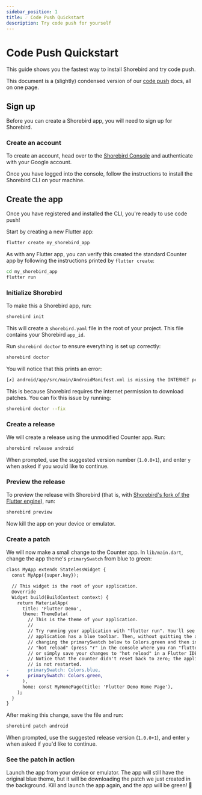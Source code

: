 ```yaml
---
sidebar_position: 1
title: ☄️ Code Push Quickstart
description: Try code push for yourself
---
```


# Code Push Quickstart

This guide shows you the fastest way to install Shorebird and try code push.

This document is a (slightly) condensed version of our [code push](../code-push/) docs, all on one page.

## Sign up

Before you can create a Shorebird app, you will need to sign up for Shorebird.

### Create an account

To create an account, head over to the [Shorebird Console](https://console.shorebird.dev) and authenticate with your Google account.

Once you have logged into the console, follow the instructions to install the Shorebird CLI on your machine.

## Create the app

Once you have registered and installed the CLI, you're ready to use code push!

Start by creating a new Flutter app:

```sh
flutter create my_shorebird_app
```

As with any Flutter app, you can verify this created the standard Counter app by
following the instructions printed by `flutter create`:

```sh
cd my_shorebird_app
flutter run
```

### Initialize Shorebird

To make this a Shorebird app, run:

```sh
shorebird init
```

This will create a `shorebird.yaml` file in the root of your project. This file
contains your Shorebird `app_id`.

Run `shorebird doctor` to ensure everything is set up correctly:

```sh
shorebird doctor
```

You will notice that this prints an error:

```sh
[✗] android/app/src/main/AndroidManifest.xml is missing the INTERNET permission.
```

This is because Shorebird requires the internet permission to download patches.
You can fix this issue by running:

```sh
shorebird doctor --fix
```

### Create a release

We will create a release using the unmodified Counter app. Run:

```sh
shorebird release android
```

When prompted, use the suggested version number (`1.0.0+1`), and enter `y` when
asked if you would like to continue.

### Preview the release

To preview the release with Shorebird (that is, with [Shorebird's fork of the Flutter
engine](/faq#how-does-shorebird-relate-to-flutter)), run:

```sh
shorebird preview
```

Now kill the app on your device or emulator.

### Create a patch

We will now make a small change to the Counter app. In `lib/main.dart`, change
the app theme's `primarySwatch` from blue to green:

```diff
class MyApp extends StatelessWidget {
  const MyApp({super.key});

  // This widget is the root of your application.
  @override
  Widget build(BuildContext context) {
    return MaterialApp(
      title: 'Flutter Demo',
      theme: ThemeData(
        // This is the theme of your application.
        //
        // Try running your application with "flutter run". You'll see the
        // application has a blue toolbar. Then, without quitting the app, try
        // changing the primarySwatch below to Colors.green and then invoke
        // "hot reload" (press "r" in the console where you ran "flutter run",
        // or simply save your changes to "hot reload" in a Flutter IDE).
        // Notice that the counter didn't reset back to zero; the application
        // is not restarted.
-       primarySwatch: Colors.blue,
+       primarySwatch: Colors.green,
      ),
      home: const MyHomePage(title: 'Flutter Demo Home Page'),
    );
  }
}
```

After making this change, save the file and run:

```sh
shorebird patch android
```

When prompted, use the suggested release version (`1.0.0+1`), and enter `y` when
asked if you'd like to continue.

### See the patch in action

Launch the app from your device or emulator. The app will still have the
original blue theme, but it will be downloading the patch we just created in the
background. Kill and launch the app again, and the app will be green! 🎉
